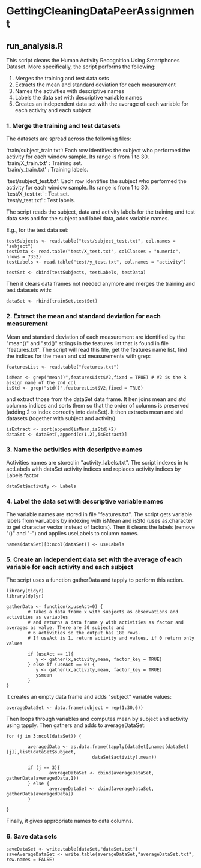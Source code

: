 # GettingCleaningDataPeerAssignment

## run_analysis.R

This script cleans the Human Activity Recognition Using Smartphones Dataset.
More specifically, the script performs the following:     
1. Merges the training and test data sets  
2. Extracts the mean and standard deviation for each measurement  
3. Names the activities with descriptive names  
4. Labels the data set with descriptive variable names  
5. Creates an independent data set with the average of each variable for each
            activity and each subject  
         
### 1. Merge the training and test datasets

The datasets are spread across the following files:  

   'train/subject_train.txt': Each row identifies the subject who performed the activity 
                        for each window sample. Its range is from 1 to 30.   
   'train/X_train.txt'      : Training set.  
   'train/y_train.txt'      : Training labels.  

   'test/subject_test.txt': Each row identifies the subject who performed the activity 
                        for each window sample. Its range is from 1 to 30.   
   'test/X_test.txt'      : Test set.  
   'test/y_test.txt'      : Test labels.  


The script reads the subject, data and activity labels for the training and test data sets and
for the subject and label data, adds variable names.  

E.g., for the test data set:
```{r}
testSubjects <- read.table("test/subject_test.txt", col.names = "subject")
testData <- read.table("test/X_test.txt", colClasses = "numeric", nrows = 7352)
testLabels <- read.table("test/y_test.txt", col.names = "activity")

testSet <- cbind(testSubjects, testLabels, testData)
```

Then it clears data frames not needed anymore and merges the training and test datasets with:
```{r}
dataSet <- rbind(trainSet,testSet)
```
### 2. Extract the mean and standard deviation for each measurement

 Mean and standard deviation of each measurement are identified by the "mean()" and
 "std()" strings in the features list that is found in file "features.txt". The script
 will read this file, get the features name list, find the indices for the mean and std 
 measurements with grep:  
```{r}
featuresList <- read.table("features.txt")

isMean <- grep("mean()",featuresList$V2,fixed = TRUE) # V2 is the R assign name of the 2nd col 
isStd <- grep("std()",featuresList$V2,fixed = TRUE)
```
and extract those from the dataSet data frame. It hen joins mean and std columns indices and sorts them so that the order of columns is preserved (adding 2 to index correctly into dataSet). It then
extracts mean and std datasets (together with subject and activity). 
```{r}
isExtract <- sort(append(isMean,isStd)+2)
dataSet <- dataSet[,append(c(1,2),isExtract)]
```

### 3. Name the activities with descriptive names

Activities names are stored in "activity_labels.txt". The script indexes in to actLabels with dataSet activity indices and replaces activity indices by Labels factor
```{r}
dataSet$activity <- Labels
```

### 4. Label the data set with descriptive variable names
The variable names are stored in file "features.txt". The script gets variable labels from varLabels by indexing with isMean and isStd (uses as.character to get character vector instead of factors). Then it cleans the labels (remove "()" and "-") and applies useLabels to column names.  
```{r}
names(dataSet)[3:ncol(dataSet)] <- useLabels
```
### 5. Create an independent data set with the average of each variable for each activity and each subject

The script uses a function gatherData and tapply to perform this action.  

```{r}
library(tidyr)
library(dplyr)

gatherData <- function(x,useAct=0) {
        # Takes a data frame x with subjects as observations and activities as variables
        # and returns a data frame y with activities as factor and averages as value. There are 30 subjects and
        # 6 activities so the output has 180 rows.
        # If useAct is 1, return activity and values, if 0 return only values
        
        if (useAct == 1){
           y <- gather(x,activity,mean, factor_key = TRUE)    
        } else if (useAct == 0) {
           y <- gather(x,activity,mean, factor_key = TRUE)
           y$mean
        }
}
```
It creates an empty data frame and adds "subject" variable values:  
```{r}
averageDataSet <- data.frame(subject = rep(1:30,6))
```
Then loops through variables and computes mean by subject and activity using tapply. Then gathers and adds to averageDataSet:  
```{r}
for (j in 3:ncol(dataSet)) {
        
        averagedData <- as.data.frame(tapply(dataSet[,names(dataSet)[j]],list(dataSet$subject,
                                dataSet$activity),mean))
        
        if (j == 3){
                averageDataSet <- cbind(averageDataSet, gatherData(averagedData,1))  
        } else {
                averageDataSet <- cbind(averageDataSet, gatherData(averagedData))  
        }
        
}
```
Finally, it gives appropriate names to data columns.  

### 6. Save data sets

```{r}
saveDataSet <- write.table(dataSet,"dataSet.txt")
saveAverageDataSet <- write.table(averageDataSet,"averageDataSet.txt", row.names = FALSE)
```
